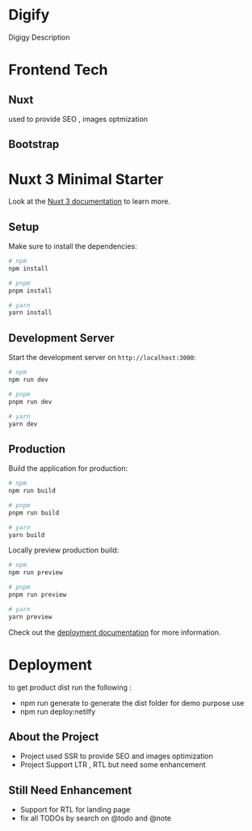 # Digify

Digigy Description 

# Frontend Tech
## Nuxt 
used to provide SEO , images optmization

## Bootstrap


# Nuxt 3 Minimal Starter

Look at the [Nuxt 3 documentation](https://nuxt.com/docs/getting-started/introduction) to learn more.

## Setup

Make sure to install the dependencies:

```bash
# npm
npm install

# pnpm
pnpm install

# yarn
yarn install
```

## Development Server

Start the development server on `http://localhost:3000`:

```bash
# npm
npm run dev

# pnpm
pnpm run dev

# yarn
yarn dev
```

## Production

Build the application for production:

```bash
# npm
npm run build

# pnpm
pnpm run build

# yarn
yarn build
```

Locally preview production build:

```bash
# npm
npm run preview

# pnpm
pnpm run preview

# yarn
yarn preview
```

Check out the [deployment documentation](https://nuxt.com/docs/getting-started/deployment) for more information.

# Deployment 
to get product dist run the following : 
- npm run generate to generate the dist folder
for demo purpose use 
- npm run deploy:netilfy


## About the Project
- Project used SSR to provide SEO and images optimization
- Project Support LTR , RTL but need some enhancement 

## Still Need Enhancement
- Support for RTL for landing page
- fix all TODOs by search on @todo and @note